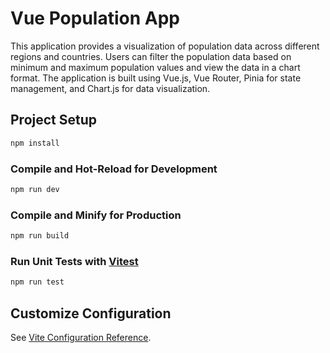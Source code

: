 # Vue Population App

This application provides a visualization of population data across different regions and countries. Users can filter the population data based on minimum and maximum population values and view the data in a chart format. The application is built using Vue.js, Vue Router, Pinia for state management, and Chart.js for data visualization.

## Project Setup

```sh
npm install
```

### Compile and Hot-Reload for Development

```sh
npm run dev
```

### Compile and Minify for Production

```sh
npm run build
```

### Run Unit Tests with [Vitest](https://vitest.dev/)

```sh
npm run test
```

## Customize Configuration

See [Vite Configuration Reference](https://vitejs.dev/config/).
